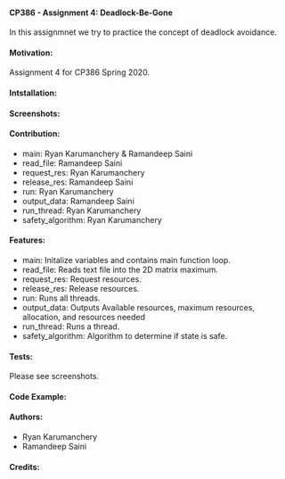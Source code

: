 #### CP386 - Assignment 4: Deadlock-Be-Gone
In this assignmnet we try to practice the concept of deadlock avoidance. 

#### Motivation: 
Assignment 4 for CP386 Spring 2020.
  
#### Intstallation:

#### Screenshots:

#### Contribution:
* main:             Ryan Karumanchery & Ramandeep Saini
* read_file:        Ramandeep Saini
* request_res:      Ryan Karumanchery 
* release_res:      Ramandeep Saini
* run:              Ryan Karumanchery
* output_data:      Ramandeep Saini
* run_thread:       Ryan Karumanchery
* safety_algorithm: Ryan Karumanchery

#### Features:
* main:             Initalize variables and contains main function loop.     
* read_file:        Reads text file into the 2D matrix maximum.        
* request_res:      Request resources.
* release_res:      Release resources.
* run:              Runs all threads.
* output_data:      Outputs Available resources, maximum resources, allocation, and resources needed    
* run_thread:       Runs a thread.
* safety_algorithm: Algorithm to determine if state is safe.

#### Tests:
Please see screenshots.

#### Code Example:

#### Authors:
* Ryan Karumanchery
* Ramandeep Saini

#### Credits: